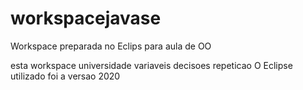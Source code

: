 # workspacejavase
Workspace preparada no Eclips para aula de OO

esta workspace 
universidade
variaveis 
decisoes
repeticao
O Eclipse utilizado foi a versao 2020
